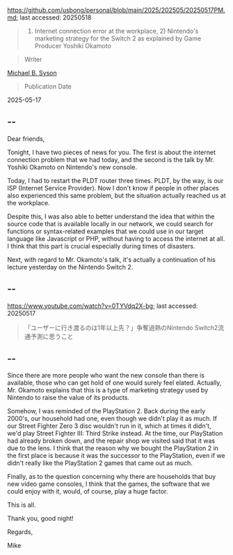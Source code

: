 https://github.com/usbong/personal/blob/main/2025/202505/20250517PM.md; last accessed: 20250518

> 1) Internet connection error at the workplace, 2) Nintendo's marketing strategy for the Switch 2 as explained by Game Producer Yoshiki Okamoto

> Writer

[Michael B. Syson](https://www.linkedin.com/in/michaelsyson/)

> Publication Date

2025-05-17

## --

Dear friends,

Tonight, I have two pieces of news for you. The first is about the internet connection problem that we had today, and the second is the talk by Mr. Yoshiki Okamoto on Nintendo's new console.

Today, I had to restart the PLDT router three times. PLDT, by the way, is our ISP (Internet Service Provider). Now I don't know if people in other places also experienced this same problem, but the situation actually reached us at the workplace.

Despite this, I was also able to better understand the idea that within the source code that is available locally in our network, we could search for functions or syntax-related examples that we could use in our target language like Javascript or PHP, without having to access the internet at all. I think that this part is crucial especially during times of disasters.

Next, with regard to Mr. Okamoto's talk, it's actually a continuation of his lecture yesterday on the Nintendo Switch 2.

## --

https://www.youtube.com/watch?v=0TYVdq2X-bg; last accessed: 20250517

> 「ユーザーに行き渡るのは1年以上先？」争奪過熱のNintendo Switch2流通予測に思うこと

## --

Since there are more people who want the new console than there is available, those who can get hold of one would surely feel elated. Actually, Mr. Okamoto explains that this is a type of marketing strategy used by Nintendo to raise the value of its products.

Somehow, I was reminded of the PlayStation 2. Back during the early 2000's, our household had one, even though we didn't play it as much. If our Street Fighter Zero 3 disc wouldn't run in it, which at times it didn't, we'd play Street Fighter III: Third Strike instead. At the time, our PlayStation had already broken down, and the repair shop we visited said that it was due to the lens. I think that the reason why we bought the PlayStation 2 in the first place is because it was the successor to the PlayStation, even if we didn't really like the PlayStation 2 games that came out as much.

Finally, as to the question concerning why there are households that buy new video game consoles, I think that the games, the software that we could enjoy with it, would, of course, play a huge factor.

This is all.

Thank you, good night!

Regards,

Mike
